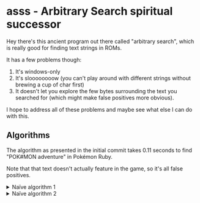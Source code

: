 # asss - Arbitrary Search spiritual successor

Hey there's this ancient program out there called "arbitrary search", which is
really good for finding text strings in ROMs.

It has a few problems though:

1. It's windows-only
2. It's sloooooooow (you can't play around with different strings without
   brewing a cup of char first)
3. It doesn't let you explore the few bytes surrounding the text you searched
   for (which might make false positives more obvious).

I hope to address all of these problems and maybe see what else I can do with this.

## Algorithms

The algorithm as presented in the initial commit takes 0.11 seconds to find "POK#MON adventure" in Pokémon Ruby.

Note that that text doesn't actually feature in the game, so it's all false positives.

<details>
<summary>Naïve algorithm 1</summary>

This took about 1.37 seconds.

```c
bool found = true;
for (size_t j = 0; j < search_string_len; j++) {
    for (size_t k = j + 1; k < search_string_len; k++) {
        if ((search_string[k] == search_string[j]) != (buffer[i + k] == buffer[i + j])) {
            found = false;
            break;
        }
    }
}
```

</details>

<details>
<summary>Naïve algorithm 2</summary>

This took about 0.92 seconds.

```c
memset(tl, 0, 0x100);
memset(tl_r, 0xFF, 0x200);
bool found = true;
for (size_t j = 0; j < search_string_len; j++) {

    if (tl_r[search_string[j]] == 0xFFFF) {
        tl_r[search_string[j]] = buffer[i + j];
    } else {
        if (tl_r[search_string[j]] != buffer[i + j]) {
            found = false;
            break;
        }
    }
    if (tl[buffer[i + j]] == 0) {
        tl[buffer[i + j]] = search_string[j];
    } else {
        if (tl[buffer[i + j]] != search_string[j]) {
            found = false;
            break;
        }
    }
}
```

</details>
